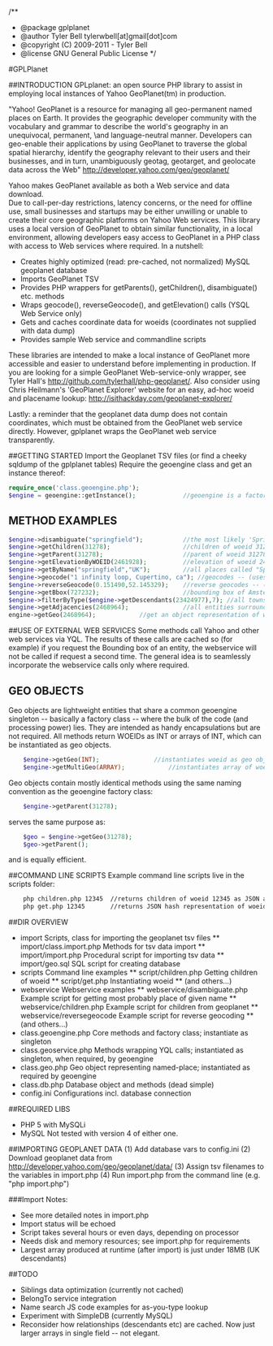 /**
 * @package gplplanet
 * @author Tyler Bell tylerwbell[at]gmail[dot]com
 * @copyright (C) 2009-2011 - Tyler Bell
 * @license GNU General Public License
 */

#GPLPlanet

##INTRODUCTION
GPLplanet: an open source PHP library to assist in employing local instances of Yahoo 
GeoPlanet(tm) in production. 
 
"Yahoo! GeoPlanet is a resource for managing all geo-permanent named places 
on Earth. It provides the geographic developer community with the vocabulary 
and grammar to describe the world's geography in an unequivocal, permanent, 
\and language-neutral manner. Developers can geo-enable their applications 
by using GeoPlanet to traverse the global spatial hierarchy, identify the 
geography relevant to their users and their businesses, and in turn, 
unambiguously geotag, geotarget, and geolocate data across the Web" 
http://developer.yahoo.com/geo/geoplanet/

Yahoo makes GeoPlanet available as both a Web service and data download.  
Due to call-per-day restrictions, latency concerns, or the need for offline use, 
small businesses and startups may be either unwilling or unable to create their core geographic 
platforms on Yahoo Web services.   This library uses a local version of 
GeoPlanet to obtain similar functionality, in a local environment, allowing 
developers easy access to GeoPlanet in a PHP class with access to Web services 
where required.  In a nutshell:

* Creates highly optimized (read: pre-cached, not normalized) MySQL geoplanet database
* Imports GeoPlanet TSV
* Provides PHP wrappers for getParents(), getChildren(), disambiguate() etc. methods
* Wraps geocode(), reverseGeocode(), and getElevation() calls (YSQL Web Service only)
* Gets and caches coordinate data for woeids (coordinates not supplied with data dump)
* Provides sample Web service and commandline scripts

These libraries are intended to make a local instance of GeoPlanet more accessible and easier to 
understand before implementing in production. If you are looking for a simple GeoPlanet
Web-service-only wrapper, see Tyler Hall's http://github.com/tylerhall/php-geoplanet/. Also consider
using Chris Heilmann's 'GeoPlanet Explorer' website for an easy, ad-hoc woeid and placename lookup: 
http://isithackday.com/geoplanet-explorer/

Lastly: a reminder that the geoplanet data dump does not contain coordinates, which must be obtained from the GeoPlanet web service directly.  However, gplplanet wraps the GeoPlanet web service transparently.
  
##GETTING STARTED
Import the Geoplanet TSV files (or find a cheeky sqldump of the gplplanet tables)
Require the geoengine class and get an instance thereof:
``` php
require_once('class.geoengine.php');			
$engine = geoengine::getInstance();             //geoengine is a factory singleton
```
## METHOD EXAMPLES
``` php
$engine->disambiguate("springfield");           //the most likely 'Springfield'
$engine->getChildren(31278);                    //children of woeid 31278 (Oxford, UK)
$engine->getParent(31278);                    	//parent of woeid 31278
$engine->getElevationByWOEID(2461928);          //elevation of woeid 2461928 (Northfield, MN) -- (uses web service)
$engine->getByName("springfield","UK");         //all places called "Springfield" in UK
$engine->geocode("1 infinity loop, Cupertino, ca"); //geocodes -- (uses web service)
$engine->reverseGeocode(0.151490,52.145329);    //reverse geocodes -- (uses web service)
$engine->getBbox(727232);                       //bounding box of Amsterdam -- (uses web service)
$engine->filterByType($engine->getDescendants(23424977),7); //all towns in US
$engine->getAdjacencies(2468964);               //all entities surrounding woeid 2468964 (Pasedena, CA)
engine->getGeo(2468964);			//get an object representation of woeid 2468964		
```
##USE OF EXTERNAL WEB SERVICES
Some methods call Yahoo and other web services via YQL.  The results of these calls are cached so (for example) if you 
request the Bounding box of an entity, the webservice will not be called if request a second time.  The general idea is 
to seamlessly incorporate the webservice calls only where required.

## GEO OBJECTS
Geo objects are lightweight entities that share a common geoengine singleton -- basically a factory class -- where the bulk of 
the code (and processing power) lies. They are intended as handy encapsulations but are not required.  All methods 
return WOEIDs as INT or arrays of INT, which can be instantiated as geo objects.  

``` php
	$engine->getGeo(INT);				//instantiates woeid as geo object
	$engine->getMultiGeo(ARRAY);			//instantiates array of woeids as array of geo object
```	

Geo objects contain mostly identical methods using the same naming convention as the geoengine factory class:

``` php
	$engine->getParent(31278);
```	
serves the same purpose as:
``` php	
	$geo = $engine->getGeo(31278);	
	$geo->getParent();
```	
and is equally efficient.

##COMMAND LINE SCRIPTS
Example command line scripts live in the scripts folder:

```bash
	php children.php 12345	//returns children of woeid 12345 as JSON array
	php get.php 12345		//returns JSON hash representation of woeid 12345
```

##DIR OVERVIEW
* import					Scripts, class for importing the geoplanet tsv files
** import/class.import.php  Methods for tsv data import
** import/import.php		Procedural script for importing tsv data
** import/geo.sql			SQL script for creating database
* scripts					Command line examples
** script/children.php		Getting children of woeid
** script/get.php			Instantiating woeid
** (and others...)
* webservice				Webservice examples
** webservice/disambiguate.php Example script for getting most probably place of given name
** webservice/children.php     Example script for children from geoplanet
** webservice/reversegeocode   Example script for reverse geocoding
** (and others...)
* class.geoengine.php         Core methods and factory class; instantiate as singleton
* class.geoservice.php        Methods wrapping YQL calls; instantiated as singleton, when required, by geoengine
* class.geo.php               Geo object representing named-place; instantiated as required by geoengine
* class.db.php               	Database object and methods (dead simple)
* config.ini                  Configurations incl. database connection

##REQUIRED LIBS
* PHP 5 with MySQLi
* MySQL
Not tested with version 4 of either one.

##IMPORTING GEOPLANET DATA
(1) Add database vars to config.ini
(2) Download geoplanet data from http://developer.yahoo.com/geo/geoplanet/data/
(3) Assign tsv filenames to the variables in import.php
(4) Run import.php from the command line (e.g. "php import.php")

###Import Notes:
* See more detailed notes in import.php
* Import status will be echoed
* Script takes several hours or even days, depending on processor
* Needs disk and memory resources; see import.php for requirements
* Largest array produced at runtime (after import) is just under 18MB (UK descendants)

##TODO
* Siblings data optimization (currently not cached)
* BelongTo service integration
* Name search JS code examples for as-you-type lookup
* Experiment with SimpleDB (currently MySQL)
* Reconsider how relationships (descendants etc) are cached.  Now just larger arrays in single field -- not elegant.


